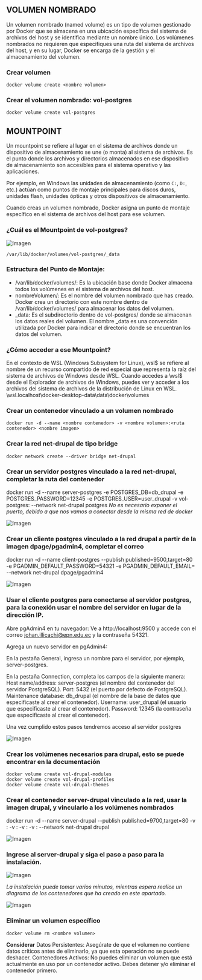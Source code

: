 ## VOLUMEN NOMBRADO
Un volumen nombrado (named volume) es un tipo de volumen gestionado por Docker que se almacena en una ubicación específica del sistema de archivos del host y se identifica mediante un nombre único. Los volúmenes nombrados no requieren que especifiques una ruta del sistema de archivos del host, y en su lugar, Docker se encarga de la gestión y el almacenamiento del volumen.


### Crear volumen
```
docker volume create <nombre volumen>
```

### Crear el volumen nombrado: vol-postgres
```
docker volume create vol-postgres
```

## MOUNTPOINT
Un mountpoint se refiere al lugar en el sistema de archivos donde un dispositivo de almacenamiento se une (o monta) al sistema de archivos. Es el punto donde los archivos y directorios almacenados en ese dispositivo de almacenamiento son accesibles para el sistema operativo y las aplicaciones.

Por ejemplo, en Windows las unidades de almacenamiento (como `C:`, `D:`, etc.) actúan como puntos de montaje principales para discos duros, unidades flash, unidades ópticas y otros dispositivos de almacenamiento.

Cuando creas un volumen nombrado, Docker asigna un punto de montaje específico en el sistema de archivos del host para ese volumen.

### ¿Cuál es el Mountpoint de vol-postgres?

![Imagen](imagenes/volumen.png)

```
/var/lib/docker/volumes/vol-postgres/_data
```

### Estructura del Punto de Montaje:
- /var/lib/docker/volumes/: Es la ubicación base donde Docker almacena todos los volúmenes en el sistema de archivos del host.
- nombreVolumen/: Es el nombre del volumen nombrado que has creado. Docker crea un directorio con este nombre dentro de /var/lib/docker/volumes/ para almacenar los datos del volumen.
- _data: Es el subdirectorio dentro de vol-postgres/ donde se almacenan los datos reales del volumen. El nombre _data es una convención utilizada por Docker para indicar el directorio donde se encuentran los datos del volumen.

### ¿Cómo acceder a ese Mountpoint?
En el contexto de WSL (Windows Subsystem for Linux), wsl$ se refiere al nombre de un recurso compartido de red especial que representa la raíz del sistema de archivos de Windows desde WSL. Cuando accedes a \\wsl$ desde el Explorador de archivos de Windows, puedes ver y acceder a los archivos del sistema de archivos de la distribución de Linux en WSL.
\\wsl.localhost\docker-desktop-data\data\docker\volumes

### Crear un contenedor vinculado a un volumen nombrado
```
docker run -d --name <nombre contenedor> -v <nombre volumen>:<ruta contenedor> <nombre imagen>
```

### Crear la red net-drupal de tipo bridge

```
docker network create --driver bridge net-drupal
```

### Crear un servidor postgres vinculado a la red net-drupal, completar la ruta del contenedor
docker run -d --name server-postgres -e POSTGRES_DB=db_drupal -e POSTGRES_PASSWORD=12345 -e POSTGRES_USER=user_drupal -v vol-postgres:<ruta contenedor> --network net-drupal postgres
_No es necesario exponer el puerto, debido a que nos vamos a conectar desde la misma red de docker_

![Imagen](imagenes/server-postgres.png)


### Crear un cliente postgres vinculado a la red drupal a partir de la imagen dpage/pgadmin4, completar el correo
docker run -d --name client-postgres --publish published=9500,target=80 -e PGADMIN_DEFAULT_PASSWORD=54321 -e PGADMIN_DEFAULT_EMAIL=<correo> --network net-drupal dpage/pgadmin4

![Imagen](imagenes/pgadmin4.png)

### Usar el cliente postgres para conectarse al servidor postgres, para la conexión usar el nombre del servidor en lugar de la dirección IP.

Abre pgAdmin4 en tu navegador:
  Ve a http://localhost:9500 y accede con el correo johan.illicachi@epn.edu.ec y la contraseña 54321.

Agrega un nuevo servidor en pgAdmin4:

En la pestaña General, ingresa un nombre para el servidor, por ejemplo, server-postgres.

En la pestaña Connection, completa los campos de la siguiente manera:
  Host name/address: server-postgres (el nombre del contenedor del servidor PostgreSQL).
  Port: 5432 (el puerto por defecto de PostgreSQL).
  Maintenance database: db_drupal (el nombre de la base de datos que especificaste al crear el contenedor).
  Username: user_drupal (el usuario que especificaste al crear el contenedor).
  Password: 12345 (la contraseña que especificaste al crear el contenedor).

Una vez cumplido estos pasos tendremos acceso al servidor postgres

![Imagen](imagenes/accesoPostgres.png)

### Crear los volúmenes necesarios para drupal, esto se puede encontrar en la documentación

```
docker volume create vol-drupal-modules
docker volume create vol-drupal-profiles
docker volume create vol-drupal-themes
```

### Crear el contenedor server-drupal vinculado a la red, usar la imagen drupal, y vincularlo a los volúmenes nombrados
docker run -d --name server-drupal --publish published=9700,target=80 -v <nombre volumen>:<ruta contenedor> -v <nombre volumen>:<ruta contenedor> -v <nombre volumen>:<ruta contenedor> -v <nombre volumen>:<ruta contenedor> --network net-drupal drupal

![Imagen](imagenes/drupal-server.png)

### Ingrese al server-drupal y siga el paso a paso para la instalación.

![Imagen](imagenes/drupal4.png)

_La instalación puede tomar varios minutos, mientras espera realice un diagrama de los contenedores que ha creado en este apartado._

![Imagen](imagenes/drawio.png)

### Eliminar un volumen específico
```
docker volume rm <nombre volumen>
```
**Considerar**
Datos Persistentes: Asegúrate de que el volumen no contiene datos críticos antes de eliminarlo, ya que esta operación no se puede deshacer.
Contenedores Activos: No puedes eliminar un volumen que está actualmente en uso por un contenedor activo. Debes detener y/o eliminar el contenedor primero.
